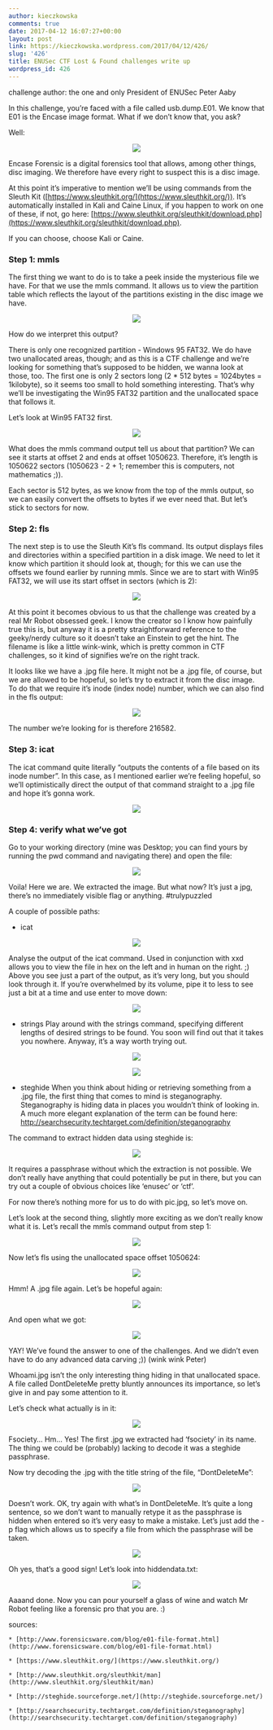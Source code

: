 ```yaml
---
author: kieczkowska
comments: true
date: 2017-04-12 16:07:27+00:00
layout: post
link: https://kieczkowska.wordpress.com/2017/04/12/426/
slug: '426'
title: ENUSec CTF Lost & Found challenges write up
wordpress_id: 426
---
```


challenge author: the one and only President of ENUSec Peter Aaby

In this challenge, you’re faced with a file called usb.dump.E01. We know that E01 is the Encase image format. What if we don’t know that, you ask?

Well:

<p align="center"><img src="https://kieczkowska.files.wordpress.com/2017/04/screen-shot-2017-04-12-at-14-05-51.png"></p>

Encase Forensic is a digital forensics tool that allows, among other things, disc imaging. We therefore have every right to suspect this is a disc image.

At this point it’s imperative to mention we’ll be using commands from the Sleuth Kit ([https://www.sleuthkit.org/](https://www.sleuthkit.org/)). It’s automatically installed in Kali and Caine Linux, if you happen to work on one of these, if not, go here: [https://www.sleuthkit.org/sleuthkit/download.php](https://www.sleuthkit.org/sleuthkit/download.php).

If you can choose, choose Kali or Caine.


### Step 1: mmls

The first thing we want to do is to take a peek inside the mysterious file we have. For that we use the mmls command. It allows us to view the partition table which reflects the layout of the partitions existing in the disc image we have. 

<p align="center"><img src="https://kieczkowska.files.wordpress.com/2017/04/screen-shot-2017-04-12-at-22-11-56.png"></p>
How do we interpret this output?

There is only one recognized partition - Windows 95 FAT32. We do have two unallocated areas, though; and as this is a CTF challenge and we’re looking for something that’s supposed to be hidden, we wanna look at those, too. The first one is only 2 sectors long (2 * 512 bytes = 1024bytes = 1kilobyte), so it seems too small to hold something interesting. That’s why we’ll be investigating the Win95 FAT32 partition and the unallocated space that follows it.

Let’s look at Win95 FAT32 first.`
`

<p align="center"><img src="https://kieczkowska.files.wordpress.com/2017/04/screen-shot-2017-04-12-at-22-12-44.png"></p>
What does the mmls command output tell us about that partition? We can see it starts at offset 2 and ends at offset 1050623. Therefore, it’s length is 1050622 sectors (1050623 - 2 + 1; remember this is computers, not mathematics ;)). 

Each sector is 512 bytes, as we know from the top of the mmls output, so we can easily convert the offsets to bytes if we ever need that. But let’s stick to sectors for now.


### Step 2: fls

The next step is to use the Sleuth Kit’s fls command. Its output displays files and directories within a specified partition in a disk image. We need to let it know which partition it should look at, though; for this we can use the offsets we found earlier by running mmls. Since we are to start with Win95 FAT32, we will use its start offset in sectors (which is 2):

<p align="center"><img src="https://kieczkowska.files.wordpress.com/2017/04/screen-shot-2017-04-12-at-22-14-50.png"></p>

At this point it becomes obvious to us that the challenge was created by a real Mr Robot obsessed geek. I know the creator so I know how painfully true this is, but anyway it is a pretty straightforward reference to the geeky/nerdy culture so it doesn’t take an Einstein to get the hint. The filename is like a little wink-wink, which is pretty common in CTF challenges, so it kind of signifies we’re on the right track. 

It looks like we have a .jpg file here. It might not be a .jpg file, of course, but we are allowed to be hopeful, so let’s try to extract it from the disc image. To do that we require it’s inode (index node) number, which we can also find in the fls output:

<p align="center"><img src="https://kieczkowska.files.wordpress.com/2017/04/screen-shot-2017-04-12-at-22-15-39.png"></p>

The number we’re looking for is therefore 216582.


### Step 3: icat

The icat command quite literally “outputs the contents of a file based on its inode number”. In this case, as I mentioned earlier we’re feeling hopeful, so we’ll optimistically direct the output of that command straight to a .jpg file and hope it’s gonna work.

<p align="center"><img src="https://kieczkowska.files.wordpress.com/2017/04/screen-shot-2017-04-12-at-22-16-34.png"></p>


### Step 4: verify what we’ve got

Go to your working directory (mine was Desktop; you can find yours by running the pwd command and navigating there) and open the file:

<p align="center"><img src="https://kieczkowska.files.wordpress.com/2017/04/f.jpg"></p>

Voila! Here we are. We extracted the image. But what now? It’s just a jpg, there’s no immediately visible flag or anything. #trulypuzzled

A couple of possible paths:

  * icat
<p align="center"><img src="https://kieczkowska.files.wordpress.com/2017/04/screen-shot-2017-04-12-at-22-19-58.png"></p>
Analyse the output of the icat command. Used in conjunction with xxd allows you to view the file in hex on the left and in human on the right. ;) Above you see just a part of the output, as it’s very long, but you should look through it. If you’re overwhelmed by its volume, pipe it to less to see just a bit at a time and use enter to move down:
<p align="center"><img src="https://kieczkowska.files.wordpress.com/2017/04/screen-shot-2017-04-12-at-22-23-33.png"></p>

  * strings
Play around with the strings command, specifying different lengths of desired strings to be found. You soon will find out that it takes you nowhere. Anyway, it’s a way worth trying out.
<p align="center"><img src="https://kieczkowska.files.wordpress.com/2017/04/screen-shot-2017-04-12-at-22-25-41.png"></p>
<p align="center"><img src="https://kieczkowska.files.wordpress.com/2017/04/screen-shot-2017-04-12-at-22-26-01.png"></p>
	
  * steghide
When you think about hiding or retrieving something from a .jpg file, the first thing that comes to mind is steganography. Steganography is hiding data in places you wouldn’t think of looking in. A much more elegant explanation of the term can be found here: http://searchsecurity.techtarget.com/definition/steganography 

The command to extract hidden data using steghide is:
<p align="center"><img src="https://kieczkowska.files.wordpress.com/2017/04/screen-shot-2017-04-12-at-22-27-31.png"></p>
It requires a passphrase without which the extraction is not possible. We don’t really have anything that could potentially be put in there, but you can try out a couple of obvious choices like ‘enusec’ or ‘ctf’.

For now there’s nothing more for us to do with pic.jpg, so let’s move on.

Let’s look at the second thing, slightly more exciting as we don’t really know what it is. Let’s recall the mmls command output from step 1:
<p align="center"><img src="https://kieczkowska.files.wordpress.com/2017/04/screen-shot-2017-04-12-at-22-11-56.png"></p>

Now let’s fls using the unallocated space offset 1050624:
<p align="center"><img src="https://kieczkowska.files.wordpress.com/2017/04/screen-shot-2017-04-12-at-22-29-27.png"></p>

Hmm! A .jpg file again. Let’s be hopeful again:
<p align="center"><img src="https://kieczkowska.files.wordpress.com/2017/04/screen-shot-2017-04-12-at-22-30-06.png"></p>


And open what we got:

<p align="center"><img src="https://kieczkowska.files.wordpress.com/2017/04/screen-shot-2017-04-12-at-22-32-22.png"></p>
YAY! We’ve found the answer to one of the challenges. And we didn’t even have to do any advanced data carving ;)) (wink wink Peter)

Whoami.jpg isn’t the only interesting thing hiding in that unallocated space. A file called DontDeleteMe pretty bluntly announces its importance, so let’s give in and pay some attention to it.

Let’s check what actually is in it:

<p align="center"><img src="https://kieczkowska.files.wordpress.com/2017/04/screen-shot-2017-04-12-at-22-33-40.png"></p>
Fsociety… Hm… Yes! The first .jpg we extracted had ‘fsociety’ in its name. The thing we could be (probably) lacking to decode it was a steghide passphrase.

Now try decoding the .jpg with the title string of the file, “DontDeleteMe”:

<p align="center"><img src="https://kieczkowska.files.wordpress.com/2017/04/screen-shot-2017-04-12-at-22-34-44.png"></p>
Doesn’t work. OK, try again with what’s in DontDeleteMe. It’s quite a long sentence, so we don’t want to manually retype it as the passphrase is hidden when entered so it’s very easy to make a mistake. Let’s just add the -p flag which allows us to specify a file from which the passphrase will be taken.

<p align="center"><img src="https://kieczkowska.files.wordpress.com/2017/04/screen-shot-2017-04-12-at-22-34-53.png"></p>
Oh yes, that’s a good sign! Let’s look into hiddendata.txt:
<p align="center"><img src="https://kieczkowska.files.wordpress.com/2017/04/screen-shot-2017-04-12-at-22-34-59.png"></p>

Aaaand done. Now you can pour yourself a glass of wine and watch Mr Robot feeling like a forensic pro that you are. :)


sources:

    * [http://www.forensicsware.com/blog/e01-file-format.html](http://www.forensicsware.com/blog/e01-file-format.html)

    * [https://www.sleuthkit.org/](https://www.sleuthkit.org/)

    * [http://www.sleuthkit.org/sleuthkit/man](http://www.sleuthkit.org/sleuthkit/man)
	
    * [http://steghide.sourceforge.net/](http://steghide.sourceforge.net/)
	
    * [http://searchsecurity.techtarget.com/definition/steganography](http://searchsecurity.techtarget.com/definition/steganography)




